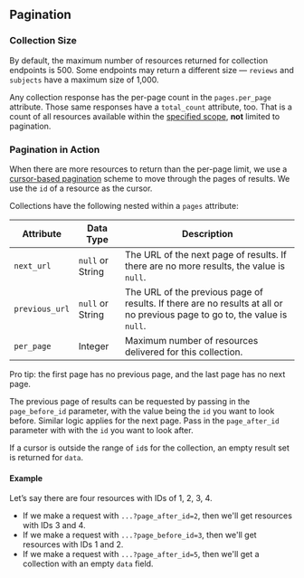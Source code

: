 ## Pagination

### Collection Size

By default, the maximum number of resources returned for collection endpoints is 500. Some endpoints may return a different size — `reviews` and `subjects` have a maximum size of 1,000.

Any collection response has the per-page count in the `pages.per_page` attribute. Those same responses have a `total_count` attribute, too. That is a count of all resources available within the [specified scope](#filters), **not** limited to pagination.

### Pagination in Action

When there are more resources to return than the per-page limit, we use a [cursor-based pagination](https://www.sitepoint.com/paginating-real-time-data-cursor-based-pagination/) scheme to move through the pages of results. We use the `id` of a resource as the cursor.

Collections have the following nested within a `pages` attribute:

Attribute | Data Type | Description
--------- | --- | -----------
`next_url` | `null` or String | The URL of the next page of results. If there are no more results, the value is `null`.
`previous_url` | `null` or String | The URL of the previous page of results. If there are no results at all or no previous page to go to, the value is `null`.
`per_page` | Integer | Maximum number of resources delivered for this collection.

<aside class="notice">
Pro tip: the first page has no previous page, and the last page has no next page.
</aside>

The previous page of results can be requested by passing in the `page_before_id` parameter, with the value being the `id` you want to look before. Similar logic applies for the next page. Pass in the `page_after_id` parameter with with the `id` you want to look after.

If a cursor is outside the range of `id`s for the collection, an empty result set is returned for `data`.

#### Example

Let’s say there are four resources with IDs of 1, 2, 3, 4.

* If we make a request with `...?page_after_id=2`, then we'll get resources with IDs&nbsp;3&nbsp;and&nbsp;4.
* If we make a request with `...?page_before_id=3`, then we'll get resources with IDs&nbsp;1&nbsp;and&nbsp;2.
* If we make a request with `...?page_after_id=5`, then we'll get a collection with an empty&nbsp;`data`&nbsp;field.
